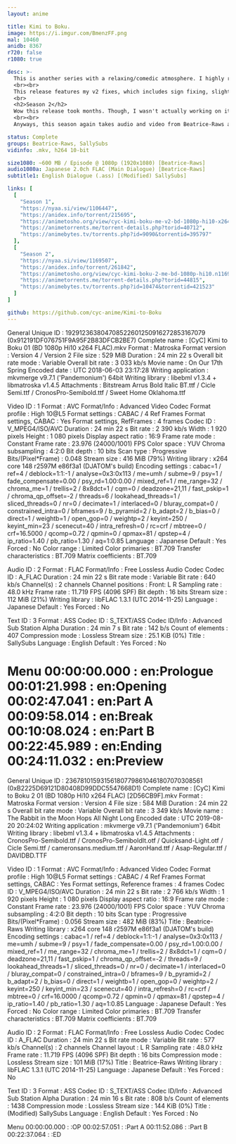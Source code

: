```yaml
---
layout: anime

title: Kimi to Boku.
image: https://i.imgur.com/BmenzFF.png
mal: 10460
anidb: 8367
r720: false
r1080: true

desc: >-
  This is another series with a relaxing/comedic atmosphere. I highly recommend it if you like these types of shows (such as tanaka-kun, flying witch, usagi drop, barakamon).
  <br><br>
  This release features my v2 fixes, which includes sign fixing, slight scene bleed fixing, op/ed modifications and font changes. Video/audio is from Beatrice-Raws, and the subs taken from SallySubs.
  <br>
  <h2>Season 2</h2>
  Wow this release took months. Though, I wasn't actually working on it constantly, and I was in the process of learning how to use helpful scripts. Thanks to shamil11-sama for answering all of my annoying questions and being a good sensei.
  <br><br>
  Anyways, this season again takes audio and video from Beatrice-Raws and subs from SallySubs. However episode 07 had some broken frames, so good guy Scyrous offered to fix them. He produced a rev for that episode. As for subtitles modifications, I did a little more this time. I went through every sign and improved on them. I used shiftcut and additionally looked over every line to make sure the timing is perfect. I then used the QC script to help find any other problems and fix them.

status: Complete
groups: Beatrice-Raws, SallySubs
vidinfo: .mkv, h264 10-bit

size1080: ~600 MB / Episode @ 1080p (1920x1080) [Beatrice-Raws]
audio1080a: Japanese 2.0ch FLAC (Main Dialogue) [Beatrice-Raws]
subtitle1: English Dialogue (.ass) [(Modified) SallySubs]

links: [
  [
    "Season 1",
    "https://nyaa.si/view/1106447",
    "https://anidex.info/torrent/215695",
    "https://animetosho.org/view/cyc-kimi-boku-me-v2-bd-1080p-hi10-x264-flac.d215695",
    "https://animetorrents.me/torrent-details.php?torid=40712",
    "https://animebytes.tv/torrents.php?id=9090&torrentid=395797"
  ],
  [
    "Season 2",
    "https://nyaa.si/view/1169507",
    "https://anidex.info/torrent/261842",
    "https://animetosho.org/view/cyc-kimi-boku-2-me-bd-1080p-hi10.n1169507",
    "https://animetorrents.me/torrent-details.php?torid=44815",
    "https://animebytes.tv/torrents.php?id=10474&torrentid=421523"
  ]
]

github: https://github.com/cyc-anime/Kimi-to-Boku
---
```

General
Unique ID                                : 192912363804708522601250916272853167079 (0x912191DF076751F9A95F2B83DFCB2BE7)
Complete name                            : [CyC] Kimi to Boku 01 (BD 1080p Hi10 x264 FLAC).mkv
Format                                   : Matroska
Format version                           : Version 4 / Version 2
File size                                : 529 MiB
Duration                                 : 24 min 22 s
Overall bit rate mode                    : Variable
Overall bit rate                         : 3 033 kb/s
Movie name                               : On Our 17th Spring
Encoded date                             : UTC 2018-06-03 23:17:28
Writing application                      : mkvmerge v9.7.1 ('Pandemonium') 64bit
Writing library                          : libebml v1.3.4 + libmatroska v1.4.5
Attachments                              : Bitstream Arrus Bold Italic BT.ttf / Cicle Semi.ttf / CronosPro-Semibold.ttf / Sweet Home Oklahoma.ttf

Video
ID                                       : 1
Format                                   : AVC
Format/Info                              : Advanced Video Codec
Format profile                           : High 10@L5
Format settings                          : CABAC / 4 Ref Frames
Format settings, CABAC                   : Yes
Format settings, RefFrames               : 4 frames
Codec ID                                 : V_MPEG4/ISO/AVC
Duration                                 : 24 min 22 s
Bit rate                                 : 2 390 kb/s
Width                                    : 1 920 pixels
Height                                   : 1 080 pixels
Display aspect ratio                     : 16:9
Frame rate mode                          : Constant
Frame rate                               : 23.976 (24000/1001) FPS
Color space                              : YUV
Chroma subsampling                       : 4:2:0
Bit depth                                : 10 bits
Scan type                                : Progressive
Bits/(Pixel*Frame)                       : 0.048
Stream size                              : 416 MiB (79%)
Writing library                          : x264 core 148 r2597M e86f3a1 (DJATOM's build)
Encoding settings                        : cabac=1 / ref=4 / deblock=1:1:-1 / analyse=0x3:0x113 / me=umh / subme=9 / psy=1 / fade_compensate=0.00 / psy_rd=1.00:0.00 / mixed_ref=1 / me_range=32 / chroma_me=1 / trellis=2 / 8x8dct=1 / cqm=0 / deadzone=21,11 / fast_pskip=1 / chroma_qp_offset=-2 / threads=6 / lookahead_threads=1 / sliced_threads=0 / nr=0 / decimate=1 / interlaced=0 / bluray_compat=0 / constrained_intra=0 / bframes=9 / b_pyramid=2 / b_adapt=2 / b_bias=0 / direct=1 / weightb=1 / open_gop=0 / weightp=2 / keyint=250 / keyint_min=23 / scenecut=40 / intra_refresh=0 / rc=crf / mbtree=0 / crf=16.5000 / qcomp=0.72 / qpmin=0 / qpmax=81 / qpstep=4 / ip_ratio=1.40 / pb_ratio=1.30 / aq=1:0.85
Language                                 : Japanese
Default                                  : Yes
Forced                                   : No
Color range                              : Limited
Color primaries                          : BT.709
Transfer characteristics                 : BT.709
Matrix coefficients                      : BT.709

Audio
ID                                       : 2
Format                                   : FLAC
Format/Info                              : Free Lossless Audio Codec
Codec ID                                 : A_FLAC
Duration                                 : 24 min 22 s
Bit rate mode                            : Variable
Bit rate                                 : 640 kb/s
Channel(s)                               : 2 channels
Channel positions                        : Front: L R
Sampling rate                            : 48.0 kHz
Frame rate                               : 11.719 FPS (4096 SPF)
Bit depth                                : 16 bits
Stream size                              : 112 MiB (21%)
Writing library                          : libFLAC 1.3.1 (UTC 2014-11-25)
Language                                 : Japanese
Default                                  : Yes
Forced                                   : No

Text
ID                                       : 3
Format                                   : ASS
Codec ID                                 : S_TEXT/ASS
Codec ID/Info                            : Advanced Sub Station Alpha
Duration                                 : 24 min 7 s
Bit rate                                 : 142 b/s
Count of elements                        : 407
Compression mode                         : Lossless
Stream size                              : 25.1 KiB (0%)
Title                                    : SallySubs
Language                                 : English
Default                                  : Yes
Forced                                   : No

Menu
00:00:00.000                             : en:Prologue
00:01:21.998                             : en:Opening
00:02:47.041                             : en:Part A
00:09:58.014                             : en:Break
00:10:08.024                             : en:Part B
00:22:45.989                             : en:Ending
00:24:11.032                             : en:Preview
===
General
Unique ID                                : 236781015931561807798610461807070308561 (0xB2225D69121D80408D99DDC5547668D1)
Complete name                            : [CyC] Kimi to Boku 2 01 (BD 1080p Hi10 x264 FLAC) [2D56CB9F].mkv
Format                                   : Matroska
Format version                           : Version 4
File size                                : 584 MiB
Duration                                 : 24 min 22 s
Overall bit rate mode                    : Variable
Overall bit rate                         : 3 349 kb/s
Movie name                               : The Rabbit in the Moon Hops All Night Long
Encoded date                             : UTC 2019-08-20 20:24:02
Writing application                      : mkvmerge v9.7.1 ('Pandemonium') 64bit
Writing library                          : libebml v1.3.4 + libmatroska v1.4.5
Attachments                              : CronosPro-Semibold.ttf / CronosPro-SemiboldIt.otf / Quicksand-Light.otf / Cicle Semi.ttf / cameronsans.medium.ttf / AaronHand.ttf / Asap-Regular.ttf / DAVIDBD.TTF

Video
ID                                       : 1
Format                                   : AVC
Format/Info                              : Advanced Video Codec
Format profile                           : High 10@L5
Format settings                          : CABAC / 4 Ref Frames
Format settings, CABAC                   : Yes
Format settings, Reference frames        : 4 frames
Codec ID                                 : V_MPEG4/ISO/AVC
Duration                                 : 24 min 22 s
Bit rate                                 : 2 766 kb/s
Width                                    : 1 920 pixels
Height                                   : 1 080 pixels
Display aspect ratio                     : 16:9
Frame rate mode                          : Constant
Frame rate                               : 23.976 (24000/1001) FPS
Color space                              : YUV
Chroma subsampling                       : 4:2:0
Bit depth                                : 10 bits
Scan type                                : Progressive
Bits/(Pixel*Frame)                       : 0.056
Stream size                              : 482 MiB (83%)
Title                                    : Beatrice-Raws
Writing library                          : x264 core 148 r2597M e86f3a1 (DJATOM's build)
Encoding settings                        : cabac=1 / ref=4 / deblock=1:1:-1 / analyse=0x3:0x113 / me=umh / subme=9 / psy=1 / fade_compensate=0.00 / psy_rd=1.00:0.00 / mixed_ref=1 / me_range=32 / chroma_me=1 / trellis=2 / 8x8dct=1 / cqm=0 / deadzone=21,11 / fast_pskip=1 / chroma_qp_offset=-2 / threads=9 / lookahead_threads=1 / sliced_threads=0 / nr=0 / decimate=1 / interlaced=0 / bluray_compat=0 / constrained_intra=0 / bframes=9 / b_pyramid=2 / b_adapt=2 / b_bias=0 / direct=1 / weightb=1 / open_gop=0 / weightp=2 / keyint=250 / keyint_min=23 / scenecut=40 / intra_refresh=0 / rc=crf / mbtree=0 / crf=16.0000 / qcomp=0.72 / qpmin=0 / qpmax=81 / qpstep=4 / ip_ratio=1.40 / pb_ratio=1.30 / aq=1:0.85
Language                                 : Japanese
Default                                  : Yes
Forced                                   : No
Color range                              : Limited
Color primaries                          : BT.709
Transfer characteristics                 : BT.709
Matrix coefficients                      : BT.709

Audio
ID                                       : 2
Format                                   : FLAC
Format/Info                              : Free Lossless Audio Codec
Codec ID                                 : A_FLAC
Duration                                 : 24 min 22 s
Bit rate mode                            : Variable
Bit rate                                 : 577 kb/s
Channel(s)                               : 2 channels
Channel layout                           : L R
Sampling rate                            : 48.0 kHz
Frame rate                               : 11.719 FPS (4096 SPF)
Bit depth                                : 16 bits
Compression mode                         : Lossless
Stream size                              : 101 MiB (17%)
Title                                    : Beatrice-Raws
Writing library                          : libFLAC 1.3.1 (UTC 2014-11-25)
Language                                 : Japanese
Default                                  : Yes
Forced                                   : No

Text
ID                                       : 3
Format                                   : ASS
Codec ID                                 : S_TEXT/ASS
Codec ID/Info                            : Advanced Sub Station Alpha
Duration                                 : 24 min 16 s
Bit rate                                 : 808 b/s
Count of elements                        : 1438
Compression mode                         : Lossless
Stream size                              : 144 KiB (0%)
Title                                    : (Modified) SallySubs
Language                                 : English
Default                                  : Yes
Forced                                   : No

Menu
00:00:00.000                             : :OP
00:02:57.051                             : :Part A
00:11:52.086                             : :Part B
00:22:37.064                             : :ED
